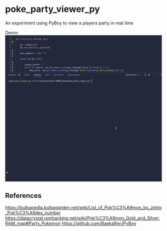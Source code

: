 # poke_party_viewer_py
 
An experiment using PyBoy to view a players party in real time

Demo:
![](media/Code_75i2Pp322T.gif)

## References
https://bulbapedia.bulbagarden.net/wiki/List_of_Pok%C3%A9mon_by_Johto_Pok%C3%A9dex_number
https://datacrystal.romhacking.net/wiki/Pok%C3%A9mon_Gold_and_Silver:RAM_map#Party_Pokemon
https://github.com/Baekalfen/PyBoy
